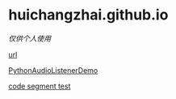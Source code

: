 # huichangzhai.github.io
*仅供个人使用*

[url](https://github.com/HuiChangZhai/huichangzhai.github.io/blob/master/url.md)

[PythonAudioListenerDemo](https://github.com/HuiChangZhai/huichangzhai.github.io/blob/master/PythonAudioListenerDemo.md)

[code segment test](https://github.com/HuiChangZhai/huichangzhai.github.io/blob/master/code%20segment%20test.md)
